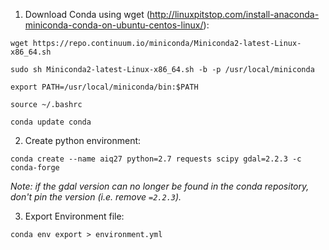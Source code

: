 1. Download Conda using wget (http://linuxpitstop.com/install-anaconda-miniconda-conda-on-ubuntu-centos-linux/):
  
  `wget https://repo.continuum.io/miniconda/Miniconda2-latest-Linux-x86_64.sh`
  
  `sudo sh Miniconda2-latest-Linux-x86_64.sh -b -p /usr/local/miniconda`
  
  `export PATH=/usr/local/miniconda/bin:$PATH`
  
  `source ~/.bashrc`
  
  `conda update conda`

2. Create python environment:
  
  `conda create --name aiq27 python=2.7 requests scipy gdal=2.2.3 -c conda-forge`
  
  *Note: if the gdal version can no longer be found in the conda repository, don't pin the version (i.e. remove `=2.2.3`).*

3. Export Environment file:
  
  `conda env export > environment.yml`
